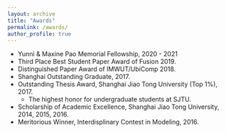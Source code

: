 ```yaml
---
layout: archive
title: "Awards"
permalink: /awards/
author_profile: true
---
```


* Yunni & Maxine Pao Memorial Fellowship, 2020 - 2021
* Third Place Best Student Paper Award of Fusion 2019.
* Distinguished Paper Award of IMWUT/UbiComp 2018.
* Shanghai Outstanding Graduate, 2017.
* Outstanding Thesis Award, Shanghai Jiao Tong University (Top 1%), 2017.
   * The highest honor for undergraduate students at SJTU.
* Scholarship of Academic Excellence, Shanghai Jiao Tong University, 2014, 2015, 2016.
* Meritorious Winner, Interdisplinary Contest in Modeling, 2016.

